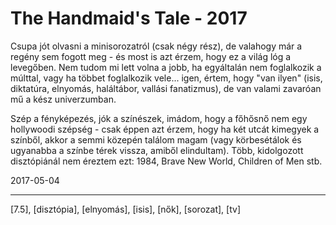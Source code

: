 # The Handmaid's Tale - 2017

Csupa jót olvasni a minisorozatról (csak négy rész), de valahogy már a regény sem fogott meg - és most is azt érzem, hogy ez a világ lóg a levegőben. Nem tudom mi lett volna a jobb, ha egyáltalán nem foglalkozik a múlttal, vagy ha többet foglalkozik vele... igen, értem, hogy "van ilyen" (isis, diktatúra, elnyomás, haláltábor, vallási fanatizmus), de van valami zavaróan mű a kész univerzumban. 

Szép a fényképezés, jók a színészek, imádom, hogy a főhősnő nem egy hollywoodi szépség - csak éppen azt érzem, hogy ha két utcát kimegyek a színből, akkor a semmi közepén találom magam (vagy körbesétálok és ugyanabba a színbe térek vissza, amiből elindultam). Több, kidolgozott disztópiánál nem éreztem ezt: 1984, Brave New World, Children of Men stb.

2017-05-04

----

[7.5], [disztópia], [elnyomás], [isis], [nők], [sorozat], [tv]
